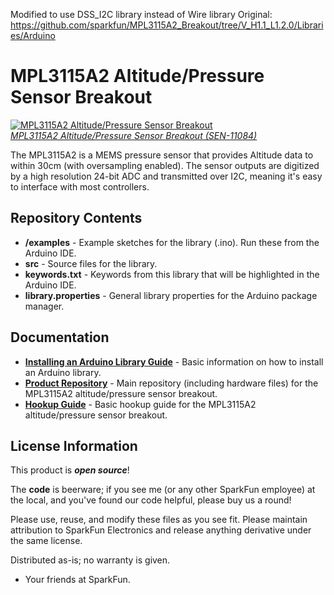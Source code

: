Modified to use DSS_I2C library instead of Wire library
Original: https://github.com/sparkfun/MPL3115A2_Breakout/tree/V_H1.1_L1.2.0/Libraries/Arduino


MPL3115A2 Altitude/Pressure Sensor Breakout
==================

[![MPL3115A2 Altitude/Pressure Sensor Breakout](https://dlnmh9ip6v2uc.cloudfront.net/images/products/1/1/0/8/4/11084-01_medium.jpg)  
*MPL3115A2 Altitude/Pressure Sensor Breakout (SEN-11084)*](https://www.sparkfun.com/products/11084)

The MPL3115A2 is a MEMS pressure sensor that provides Altitude data to within 30cm (with oversampling enabled). The sensor outputs are digitized by a high resolution 24-bit ADC and transmitted over I2C, meaning it's easy to interface with most controllers.

Repository Contents
-------------------

* **/examples** - Example sketches for the library (.ino). Run these from the Arduino IDE.
* **src** - Source files for the library. 
* **keywords.txt** - Keywords from this library that will be highlighted in the Arduino IDE. 
* **library.properties** - General library properties for the Arduino package manager. 

Documentation
--------------

* **[Installing an Arduino Library Guide](https://learn.sparkfun.com/tutorials/installing-an-arduino-library)** - Basic information on how to install an Arduino library.
* **[Product Repository](https://github.com/sparkfun/MPL3115A2_Breakout)** - Main repository (including hardware files) for the MPL3115A2 altitude/pressure sensor breakout.
* **[Hookup Guide](https://learn.sparkfun.com/tutorials/mpl3115a2-pressure-sensor-hookup-guide)** - Basic hookup guide for the MPL3115A2 altitude/pressure sensor breakout.

License Information
-------------------

This product is _**open source**_! 

The **code** is beerware; if you see me (or any other SparkFun employee) at the local, and you've found our code helpful, please buy us a round!

Please use, reuse, and modify these files as you see fit. Please maintain attribution to SparkFun Electronics and release anything derivative under the same license.

Distributed as-is; no warranty is given.

- Your friends at SparkFun.
